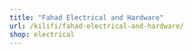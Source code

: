```yaml
---
title: "Fahad Electrical and Hardware"
url: /kilifi/fahad-electrical-and-hardware/
shop: electrical
---
```

